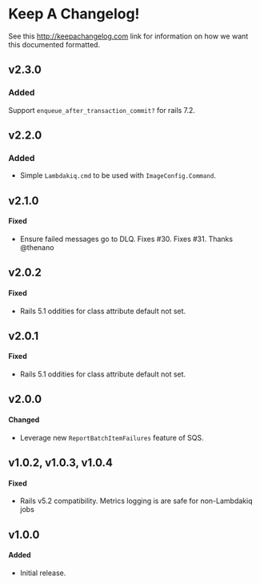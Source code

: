 # Keep A Changelog!

See this http://keepachangelog.com link for information on how we want this documented formatted.

## v2.3.0

### Added

Support `enqueue_after_transaction_commit?` for rails 7.2.

## v2.2.0

### Added

- Simple `Lambdakiq.cmd` to be used with `ImageConfig.Command`. 

## v2.1.0

#### Fixed

- Ensure failed messages go to DLQ. Fixes #30. Fixes #31. Thanks @thenano

## v2.0.2

#### Fixed

- Rails 5.1 oddities for class attribute default not set.

## v2.0.1

#### Fixed

- Rails 5.1 oddities for class attribute default not set.

## v2.0.0

#### Changed

- Leverage new `ReportBatchItemFailures` feature of SQS.

## v1.0.2, v1.0.3, v1.0.4

#### Fixed

- Rails v5.2 compatibility. Metrics logging is are safe for non-Lambdakiq jobs

## v1.0.0

#### Added

- Initial release.

